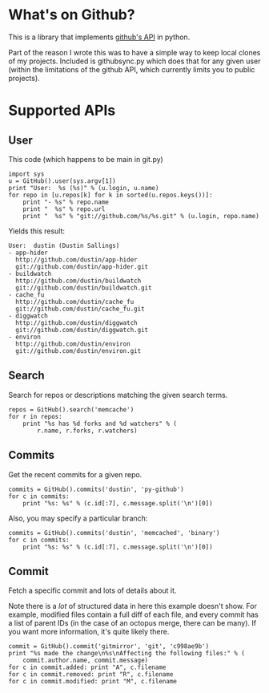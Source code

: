 # What's on Github?

This is a library that implements
[github's API](http://github.com/guides/the-github-api) in python.

Part of the reason I wrote this was to have a simple way to keep local clones
of my projects.  Included is githubsync.py which does that for any given user
(within the limitations of the github API, which currently limits you to public
projects).

# Supported APIs

## User

This code (which happens to be main in git.py)

    import sys
    u = GitHub().user(sys.argv[1])
    print "User:  %s (%s)" % (u.login, u.name)
    for repo in [u.repos[k] for k in sorted(u.repos.keys())]:
        print "- %s" % repo.name
        print "  %s" % repo.url
        print "  %s" % "git://github.com/%s/%s.git" % (u.login, repo.name)

Yields this result:

    User:  dustin (Dustin Sallings)
    - app-hider
      http://github.com/dustin/app-hider
      git://github.com/dustin/app-hider.git
    - buildwatch
      http://github.com/dustin/buildwatch
      git://github.com/dustin/buildwatch.git
    - cache_fu
      http://github.com/dustin/cache_fu
      git://github.com/dustin/cache_fu.git
    - diggwatch
      http://github.com/dustin/diggwatch
      git://github.com/dustin/diggwatch.git
    - environ
      http://github.com/dustin/environ
      git://github.com/dustin/environ.git

## Search

Search for repos or descriptions matching the given search terms.

    repos = GitHub().search('memcache')
    for r in repos:
        print "%s has %d forks and %d watchers" % (
            r.name, r.forks, r.watchers)

## Commits

Get the recent commits for a given repo.

    commits = GitHub().commits('dustin', 'py-github')
    for c in commits:
        print "%s: %s" % (c.id[:7], c.message.split('\n')[0])

Also, you may specify a particular branch:

    commits = GitHub().commits('dustin', 'memcached', 'binary')
    for c in commits:
        print "%s: %s" % (c.id[:7], c.message.split('\n')[0])

## Commit

Fetch a specific commit and lots of details about it.

Note there is a *lot* of structured data in here this example doesn't show.
For example, modified files contain a full diff of each file, and every commit
has a list of parent IDs (in the case of an octopus merge, there can be many).
If you want more information, it's quite likely there.

    commit = GitHub().commit('gitmirror', 'git', 'c998ae9b')
    print "%s made the change\n%s\nAffecting the following files:" % (
        commit.author.name, commit.message)
    for c in commit.added: print "A", c.filename
    for c in commit.removed: print "R", c.filename
    for c in commit.modified: print "M", c.filename
